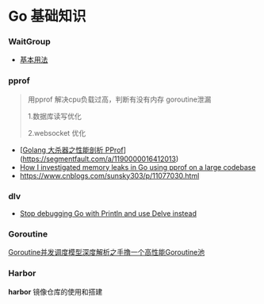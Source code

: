 # Go 基础知识

### WaitGroup

* [基本用法](https://studygolang.com/articles/12972)

### pprof

> 用pprof 解决cpu负载过高，判断有没有内存 goroutine泄漏
>
> 1.数据库读写优化
>
> 2.websocket 优化

* [[Golang 大杀器之性能剖析 PProf](https://segmentfault.com/a/1190000016412013)](https://segmentfault.com/a/1190000016412013)
* [How I investigated memory leaks in Go using pprof on a large codebase](https://medium.com/free-code-camp/how-i-investigated-memory-leaks-in-go-using-pprof-on-a-large-codebase-4bec4325e192)
* https://www.cnblogs.com/sunsky303/p/11077030.html

### dlv

* [Stop debugging Go with Println and use Delve instead](https://opensource.com/article/20/6/debug-go-delve)

### Goroutine

[Goroutine并发调度模型深度解析之手撸一个高性能Goroutine池](https://www.infoq.cn/article/XF6v3Vapqsqt17FuTVst)

### Harbor

**harbor** 镜像仓库的使用和搭建
